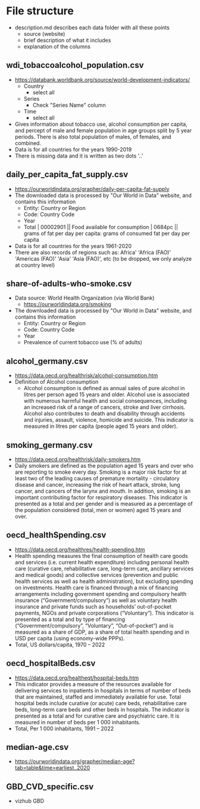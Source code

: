 # File structure
- description.md describes each data folder with all these points
  - source (website)
  - brief description of what it includes
  - explanation of the columns
  
## wdi_tobaccoalcohol_population.csv
- https://databank.worldbank.org/source/world-development-indicators/
  - Country
    - select all
  - Series
    - Check "Series Name" column
  - Time
    - select all
- Gives information about tobacco use, alcohol consumption per capita, and percept of male and female population in age groups split by 5 year periods. There is also total population of males, of females, and combined.
- Data is for all countries for the years 1990-2019
- There is missing data and it is written as two dots '..'

## daily_per_capita_fat_supply.csv
- https://ourworldindata.org/grapher/daily-per-capita-fat-supply
- The downloaded data is processed by "Our World in Data" website, and contains this information
  - Entity: Country or Region
  - Code: Country Code
  - Year
  - Total | 00002901 || Food available for consumption | 0684pc || grams of fat per day per capita: grams of consumed fat per day per capita
- Data is for all countries for the years 1961-2020
- There are also records of regions such as: Africa' 'Africa (FAO)' 'Americas (FAO)' 'Asia' 'Asia (FAO)', etc (to be dropped, we only analyze at country level)

## share-of-adults-who-smoke.csv
- Data source: World Health Organization (via World Bank)
  - https://ourworldindata.org/smoking
- The downloaded data is processed by "Our World in Data" website, and contains this information
  - Entity: Country or Region
  - Code: Country Code
  - Year
  - Prevalence of current tobacco use (% of adults)

## alcohol_germany.csv
- https://data.oecd.org/healthrisk/alcohol-consumption.htm
- Definition of Alcohol consumption
  - Alcohol consumption is defined as annual sales of pure alcohol in litres per person aged 15 years and older. Alcohol use is associated with numerous harmful health and social consequences, including an increased risk of a range of cancers, stroke and liver cirrhosis. Alcohol also contributes to death and disability through accidents and injuries, assault, violence, homicide and suicide. This indicator is measured in litres per capita (people aged 15 years and older).

## smoking_germany.csv
- https://data.oecd.org/healthrisk/daily-smokers.htm
- Daily smokers are defined as the population aged 15 years and over who are reporting to smoke every day. Smoking is a major risk factor for at least two of the leading causes of premature mortality - circulatory disease and cancer, increasing the risk of heart attack, stroke, lung cancer, and cancers of the larynx and mouth. In addition, smoking is an important contributing factor for respiratory diseases. This indicator is presented as a total and per gender and is measured as a percentage of the population considered (total, men or women) aged 15 years and over.

## oecd_healthSpending.csv
- https://data.oecd.org/healthres/health-spending.htm
- Health spending measures the final consumption of health care goods and services (i.e. current health expenditure) including personal health care (curative care, rehabilitative care, long-term care, ancillary services and medical goods) and collective services (prevention and public health services as well as health administration), but excluding spending on investments. Health care is financed through a mix of financing arrangements including government spending and compulsory health insurance (“Government/compulsory”) as well as voluntary health insurance and private funds such as households’ out-of-pocket payments, NGOs and private corporations (“Voluntary”). This indicator is presented as a total and by type of financing (“Government/compulsory”, “Voluntary”, “Out-of-pocket”) and is measured as a share of GDP, as a share of total health spending and in USD per capita (using economy-wide PPPs).
- Total, US dollars/capita, 1970 – 2022

## oecd_hospitalBeds.csv
- https://data.oecd.org/healtheqt/hospital-beds.htm
- This indicator provides a measure of the resources available for delivering services to inpatients in hospitals in terms of number of beds that are maintained, staffed and immediately available for use. Total hospital beds include curative (or acute) care beds, rehabilitative care beds, long-term care beds and other beds in hospitals. The indicator is presented as a total and for curative care and psychiatric care. It is measured in number of beds per 1 000 inhabitants.
- Total, Per 1 000 inhabitants, 1991 – 2022

## median-age.csv
- https://ourworldindata.org/grapher/median-age?tab=table&time=earliest..2020

## GBD_CVD_specific.csv
- vizhub GBD